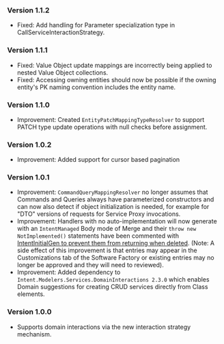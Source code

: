 ### Version 1.1.2

- Fixed: Add handling for Parameter specialization type in CallServiceInteractionStrategy.

### Version 1.1.1

- Fixed: Value Object update mappings are incorrectly being applied to nested Value Object collections.
- Fixed: Accessing owning entities should now be possible if the owning entity's PK naming convention includes the entity name.

### Version 1.1.0

- Improvement: Created `EntityPatchMappingTypeResolver` to support PATCH type update operations with null checks before assignment.

### Version 1.0.2

- Improvement: Added support for cursor based pagination

### Version 1.0.1

- Improvement: `CommandQueryMappingResolver` no longer assumes that Commands and Queries always have parameterized constructors and can now also detect if object initialization is needed, for example for "DTO" versions of requests for Service Proxy invocations.
- Improvement: Handlers with no auto-implementation will now generate with an `IntentManaged` Body mode of Merge and their `throw new NotImplemented()` statements have been commented with [IntentInitialGen to prevent them from returning when deleted](https://docs.intentarchitect.com/articles/application-development/code-management/code-management-csharp/code-management-csharp.html#the--intentinitialgen-instruction). (Note: A side effect of this improvement is that entries may appear in the Customizations tab of the Software Factory or existing entries may no longer be approved and they will need to reviewed).
- Improvement: Added dependency to `Intent.Modelers.Services.DomainInteractions 2.3.0` which enables Domain suggestions for creating CRUD services directly from Class elements.

### Version 1.0.0

- Supports domain interactions via the new interaction strategy mechanism.